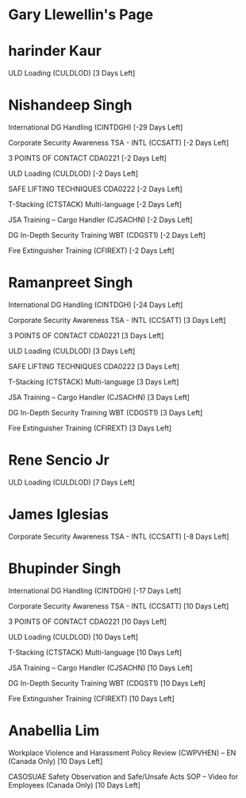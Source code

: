 # Gary Llewellin's Page


# harinder Kaur


ULD Loading (CULDLOD) [3 Days Left]


# Nishandeep Singh


International DG Handling (CINTDGH) [-29 Days Left]

Corporate Security Awareness TSA - INTL (CCSATT) [-2 Days Left]

3 POINTS OF CONTACT CDA0221 [-2 Days Left]

ULD Loading (CULDLOD) [-2 Days Left]

SAFE LIFTING TECHNIQUES CDA0222 [-2 Days Left]

T-Stacking (CTSTACK) Multi-language [-2 Days Left]

JSA Training – Cargo Handler (CJSACHN) [-2 Days Left]

DG In-Depth Security Training WBT (CDGST1) [-2 Days Left]

Fire Extinguisher Training (CFIREXT) [-2 Days Left]


# Ramanpreet Singh


International DG Handling (CINTDGH) [-24 Days Left]

Corporate Security Awareness TSA - INTL (CCSATT) [3 Days Left]

3 POINTS OF CONTACT CDA0221 [3 Days Left]

ULD Loading (CULDLOD) [3 Days Left]

SAFE LIFTING TECHNIQUES CDA0222 [3 Days Left]

T-Stacking (CTSTACK) Multi-language [3 Days Left]

JSA Training – Cargo Handler (CJSACHN) [3 Days Left]

DG In-Depth Security Training WBT (CDGST1) [3 Days Left]

Fire Extinguisher Training (CFIREXT) [3 Days Left]


# Rene Sencio Jr


ULD Loading (CULDLOD) [7 Days Left]


# James Iglesias


Corporate Security Awareness TSA - INTL (CCSATT) [-8 Days Left]


# Bhupinder Singh


International DG Handling (CINTDGH) [-17 Days Left]

Corporate Security Awareness TSA - INTL (CCSATT) [10 Days Left]

3 POINTS OF CONTACT CDA0221 [10 Days Left]

ULD Loading (CULDLOD) [10 Days Left]

T-Stacking (CTSTACK) Multi-language [10 Days Left]

JSA Training – Cargo Handler (CJSACHN) [10 Days Left]

DG In-Depth Security Training WBT (CDGST1) [10 Days Left]

Fire Extinguisher Training (CFIREXT) [10 Days Left]


# Anabellia Lim


Workplace Violence and Harassment Policy Review (CWPVHEN) – EN (Canada Only) [10 Days Left]

CASOSUAE Safety Observation and Safe/Unsafe Acts SOP – Video for Employees (Canada Only) [10 Days Left]


